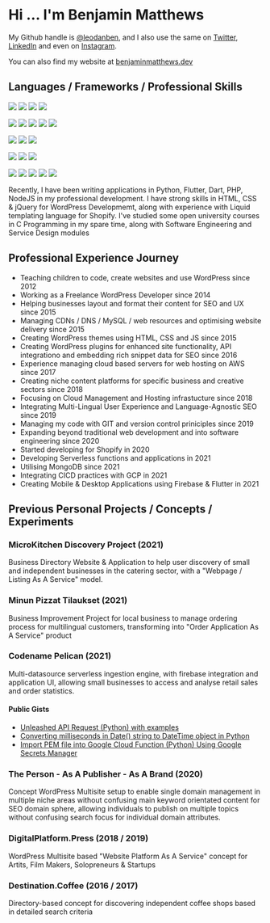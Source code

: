 # Hi ... I'm Benjamin Matthews

My Github handle is [@leodanben](https://github.com/leodanben), and I also use the same on [Twitter](https://twitter.com/leodanben), [LinkedIn](https://www.linkedin.com/in/leodanben/) and even on [Instagram](https://www.instagram.com/leodanben/). 

You can also find my website at [benjaminmatthews.dev](http://benjaminmatthews.dev)

## Languages / Frameworks / Professional Skills
![](https://img.shields.io/badge/OS-Ubuntu-informational?style=flat-square&logo=Ubuntu&logoColor=white&color=brightgreen)
![](https://img.shields.io/badge/OS-openSUSE-informational?style=flat-square&logo=openSUSE&logoColor=white&color=brightgreen)
![](https://img.shields.io/badge/OS-Windows-informational?style=flat-square&logo=Windows&logoColor=white&color=lightgrey)
![](https://img.shields.io/badge/OS-Mac-informational?style=flat-square&logo=Apple&logoColor=white&color=lightgrey)

![](https://img.shields.io/badge/Editor-PHPstorm-informational?style=flat-square&logo=PhpStorm&logoColor=white&color=brightgreen)
![](https://img.shields.io/badge/Editor-PyCharm-informational?style=flat-square&logo=PyCharm&logoColor=white&color=brightgreen)
![](https://img.shields.io/badge/Editor-WebStorm-informational?style=flat-square&logo=WebStorm&logoColor=white&color=brightgreen)
![](https://img.shields.io/badge/Editor-Android%20Studio-informational?style=flat-square&logo=Android%20Studio&logoColor=white&color=brightgreen)
![](https://img.shields.io/badge/Editor-Visual%20Studio%20Code-informational?style=flat-square&logo=Visual%20Studio%20Code&logoColor=white&color=lightgrey)

![](https://img.shields.io/badge/CMS-WordPress-informational?style=flat-square&logo=WordPress&logoColor=white&color=brightgreen)
![](https://img.shields.io/badge/CMS-WooCommerce-informational?style=flat-square&logo=Woo&logoColor=white&color=brightgreen)
![](https://img.shields.io/badge/CMS-Shopify-informational?style=flat-square&logo=Shopify&logoColor=white&color=lightgrey)

![](https://img.shields.io/badge/Cloud-Amazon%20AWS-informational?style=flat-square&logo=Amazon%20AWS&logoColor=white&color=brightgreen)
![](https://img.shields.io/badge/Cloud-Google%20Cloud-informational?style=flat-square&logo=Google%20Cloud&logoColor=white&color=brightgreen)
![](https://img.shields.io/badge/Cloud-Cloudflare-informational?style=flat-square&logo=Cloudflare&logoColor=white&color=brightgreen)

![](https://img.shields.io/badge/Monitoring-Google%20Analytics-informational?style=flat-square&logo=Google%20Analytics&logoColor=white&color=brightgreen)
![](https://img.shields.io/badge/Monitoring-Google%20Tag%20Manager-informational?style=flat-square&logo=Google%20Tag%20Manager&logoColor=white&color=brightgreen)
![](https://img.shields.io/badge/Monitoring-Google%20Search%20Console-informational?style=flat-square&logo=Google%20Search%20Console&logoColor=white&color=brightgreen)
![](https://img.shields.io/badge/Monitoring-Datadog-informational?style=flat-square&logo=Datadog&logoColor=white&color=lightgrey)
![](https://img.shields.io/badge/Monitoring-New%20Relic-informational?style=flat-square&logo=New%20Relic&logoColor=white&color=lightgrey)



Recently, I have been writing applications in Python, Flutter, Dart, PHP, NodeJS in my professional development.
I have strong skills in HTML, CSS & jQuery for WordPress Developmemt, along with experience with Liquid templating language for Shopify.
I've studied some open university courses in C Programming in my spare time, along with Software Engineering and Service Design modules

## Professional Experience Journey
- Teaching children to code, create websites and use WordPress since 2012
- Working as a Freelance WordPress Developer since 2014
- Helping businesses layout and format their content for SEO and UX since 2015
- Managing CDNs / DNS / MySQL / web resources and optimising website delivery since 2015
- Creating WordPress themes using HTML, CSS and JS since 2015
- Creating WordPress plugins for enhanced site functionality, API integrationo and embedding rich snippet data for SEO since 2016
- Experience managing cloud based servers for web hosting on AWS since 2017
- Creating niche content platforms for specific business and creative sectors since 2018
- Focusing on Cloud Management and Hosting infrastucture since 2018
- Integrating Multi-Lingual User Experience and Language-Agnostic SEO since 2019
- Managing my code with GIT and version control priniciples since 2019
- Expanding beyond traditional web development and into software engineering since 2020
- Started developing for Shopify in 2020
- Developing Serverless functions and applications in 2021
- Utilising MongoDB since 2021
- Integrating CICD practices with GCP in 2021
- Creating Mobile & Desktop Applications using Firebase & Flutter in 2021

## Previous Personal Projects / Concepts / Experiments
### MicroKitchen Discovery Project (2021)
Business Directory Website & Application to help user discovery of small and independent businesses in the catering sector, with a "Webpage / Listing As A Service" model.
### Minun Pizzat Tilaukset (2021)
Business Improvement Project for local business to manage ordering process for multilingual customers, transforming into "Order Application As A Service" product
### Codename Pelican (2021)
Multi-datasource serverless ingestion engine, with firebase integration and application UI, allowing small businesses to access and analyse retail sales and order statistics.
#### Public Gists
- [Unleashed API Request (Python) with examples](https://gist.github.com/leodanben/9c6ffb66d51790e71ef30fec8757dd2e)
- [Converting milliseconds in Date() string to DateTime object in Python](https://gist.github.com/leodanben/6ecd1a2b94f021495c3c043b2b193d1b)
- [Import PEM file into Google Cloud Function (Python) Using Google Secrets Manager](https://gist.github.com/leodanben/b85d7b9cf924ac49a7d74c5eecddb478)
### The Person - As A Publisher - As A Brand (2020)
Concept WordPress Multisite setup to enable single domain management in multiple niche areas without confusing main keyword orientated content for SEO domain sphere, allowing individuals to publish on multiple topics without confusing search focus for individual domain attributes.
### DigitalPlatform.Press (2018 / 2019) 
WordPress Multisite based "Website Platform As A Service" concept for Artits, Film Makers, Solopreneurs & Startups
### Destination.Coffee (2016 / 2017)
Directory-based concept for discovering independent coffee shops based in detailed search criteria


<!---
- 👋 Hi, I’m @leodanben
- 👀 I’m interested in ...
- 🌱 I’m currently learning ...
- 💞️ I’m looking to collaborate on ...
- 📫 How to reach me ...

leodanben/leodanben is a ✨ special ✨ repository because its `README.md` (this file) appears on your GitHub profile.
You can click the Preview link to take a look at your changes.
--->
